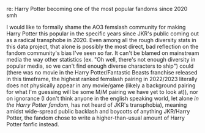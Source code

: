 re: Harry Potter becoming one of the most popular fandoms since 2020 smh

I would like to formally shame the AO3 femslash community for making Harry Potter this popular in the specific years since JKR's public coming out as a radical transphobe in 2020. Even among all the rough diversity stats in this data project, that alone is possibly the most direct, bad reflection on the fandom community's bias I've seen so far. It can't be blamed on mainstream media the way other statistics (ex. "Oh well, there's not enough diversity in popular media, so we can't find enough diverse characters to ship") could (there was no movie in the Harry Potter/Fantastic Beasts franchise released in this timeframe, the highest ranked femslash pairing in 2022/2023 literally does not physically appear in any movie/game (likely a background pairing for what I'm guessing will be some M/M pairing we have yet to look at)), nor on ignorance (I don't think anyone in the english speaking world, let alone *in the Harry Potter fandom*, has not heard of JKR's transphobia), meaning amidst wide-spread public backlash and boycotts of anything JKR/Harry Potter, the fandom chose to write a higher-than-usual amount of Harry Potter fanfic instead.
